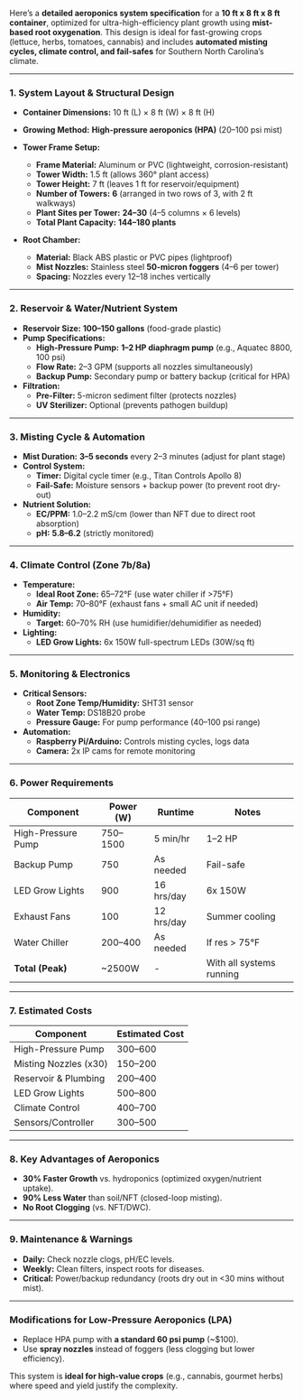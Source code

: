 Here’s a **detailed aeroponics system specification** for a **10 ft x 8 ft x 8 ft container**, optimized for ultra-high-efficiency plant growth using **mist-based root oxygenation**. This design is ideal for fast-growing crops (lettuce, herbs, tomatoes, cannabis) and includes **automated misting cycles, climate control, and fail-safes** for Southern North Carolina’s climate.

---

### **1. System Layout & Structural Design**  
- **Container Dimensions:** 10 ft (L) × 8 ft (W) × 8 ft (H)  
- **Growing Method:** **High-pressure aeroponics (HPA)** (20–100 psi mist)  
- **Tower Frame Setup:**  
  - **Frame Material:** Aluminum or PVC (lightweight, corrosion-resistant)  
  - **Tower Width:** 1.5 ft (allows 360° plant access)  
  - **Tower Height:** 7 ft (leaves 1 ft for reservoir/equipment)  
  - **Number of Towers:** **6** (arranged in two rows of 3, with 2 ft walkways)  
  - **Plant Sites per Tower:** **24–30** (4–5 columns × 6 levels)  
  - **Total Plant Capacity:** **144–180 plants**  

- **Root Chamber:**  
  - **Material:** Black ABS plastic or PVC pipes (lightproof)  
  - **Mist Nozzles:** Stainless steel **50-micron foggers** (4–6 per tower)  
  - **Spacing:** Nozzles every 12–18 inches vertically  

---

### **2. Reservoir & Water/Nutrient System**  
- **Reservoir Size:** **100–150 gallons** (food-grade plastic)  
- **Pump Specifications:**  
  - **High-Pressure Pump:** **1–2 HP diaphragm pump** (e.g., Aquatec 8800, 100 psi)  
  - **Flow Rate:** 2–3 GPM (supports all nozzles simultaneously)  
  - **Backup Pump:** Secondary pump or battery backup (critical for HPA)  
- **Filtration:**  
  - **Pre-Filter:** 5-micron sediment filter (protects nozzles)  
  - **UV Sterilizer:** Optional (prevents pathogen buildup)  

---

### **3. Misting Cycle & Automation**  
- **Mist Duration:** **3–5 seconds** every 2–3 minutes (adjust for plant stage)  
- **Control System:**  
  - **Timer:** Digital cycle timer (e.g., Titan Controls Apollo 8)  
  - **Fail-Safe:** Moisture sensors + backup power (to prevent root dry-out)  
- **Nutrient Solution:**  
  - **EC/PPM:** 1.0–2.2 mS/cm (lower than NFT due to direct root absorption)  
  - **pH:** **5.8–6.2** (strictly monitored)  

---

### **4. Climate Control (Zone 7b/8a)**  
- **Temperature:**  
  - **Ideal Root Zone:** 65–72°F (use water chiller if >75°F)  
  - **Air Temp:** 70–80°F (exhaust fans + small AC unit if needed)  
- **Humidity:**  
  - **Target:** 60–70% RH (use humidifier/dehumidifier as needed)  
- **Lighting:**  
  - **LED Grow Lights:** 6x 150W full-spectrum LEDs (30W/sq ft)  

---

### **5. Monitoring & Electronics**  
- **Critical Sensors:**  
  - **Root Zone Temp/Humidity:** SHT31 sensor  
  - **Water Temp:** DS18B20 probe  
  - **Pressure Gauge:** For pump performance (40–100 psi range)  
- **Automation:**  
  - **Raspberry Pi/Arduino:** Controls misting cycles, logs data  
  - **Camera:** 2x IP cams for remote monitoring  

---

### **6. Power Requirements**  
| Component | Power (W) | Runtime | Notes |  
|-----------|----------|---------|-------|  
| High-Pressure Pump | 750–1500 | 5 min/hr | 1–2 HP |  
| Backup Pump | 750 | As needed | Fail-safe |  
| LED Grow Lights | 900 | 16 hrs/day | 6x 150W |  
| Exhaust Fans | 100 | 12 hrs/day | Summer cooling |  
| Water Chiller | 200–400 | As needed | If res > 75°F |  
| **Total (Peak)** | ~2500W | - | With all systems running |  

---

### **7. Estimated Costs**  
| Component | Estimated Cost |  
|-----------|---------------|  
| High-Pressure Pump | $300–$600 |  
| Misting Nozzles (x30) | $150–$200 |  
| Reservoir & Plumbing | $200–$400 |  
| LED Grow Lights | $500–$800 |  
| Climate Control | $400–$700 |  
| Sensors/Controller | $300–$500 |  

---

### **8. Key Advantages of Aeroponics**  
- **30% Faster Growth** vs. hydroponics (optimized oxygen/nutrient uptake).  
- **90% Less Water** than soil/NFT (closed-loop misting).  
- **No Root Clogging** (vs. NFT/DWC).  

---

### **9. Maintenance & Warnings**  
- **Daily:** Check nozzle clogs, pH/EC levels.  
- **Weekly:** Clean filters, inspect roots for diseases.  
- **Critical:** Power/backup redundancy (roots dry out in <30 mins without mist).  

---

### **Modifications for Low-Pressure Aeroponics (LPA)**  
- Replace HPA pump with **a standard 60 psi pump** (~$100).  
- Use **spray nozzles** instead of foggers (less clogging but lower efficiency).  

This system is **ideal for high-value crops** (e.g., cannabis, gourmet herbs) where speed and yield justify the complexity.